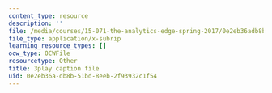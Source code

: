 ```yaml
---
content_type: resource
description: ''
file: /media/courses/15-071-the-analytics-edge-spring-2017/0e2eb36adb8b51bd8eeb2f93932c1f54_2rnsbodsJVc.vtt
file_type: application/x-subrip
learning_resource_types: []
ocw_type: OCWFile
resourcetype: Other
title: 3play caption file
uid: 0e2eb36a-db8b-51bd-8eeb-2f93932c1f54
---
```

